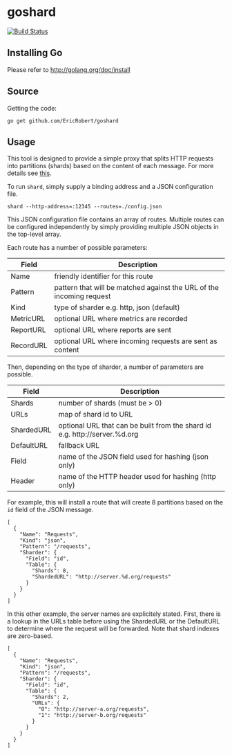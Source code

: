 goshard
=======

[![Build Status](https://travis-ci.org/EricRobert/goshard.svg?branch=master)](https://travis-ci.org/EricRobert/goshard)

Installing Go
-------------

Please refer to http://golang.org/doc/install

Source
------

Getting the code:

```
go get github.com/EricRobert/goshard
```

Usage
-----

This tool is designed to provide a simple proxy that splits HTTP requests into partitions (shards) based on the content of each message. For more details see [this](http://en.wikipedia.org/wiki/Shared_nothing_architecture).

To run `shard`, simply supply a binding address and a JSON configuration file.

```
shard --http-address=:12345 --routes=./config.json
```

This JSON configuration file contains an array of routes. Multiple routes can be configured independently by simply providing multiple JSON objects in the top-level array.

Each route has a number of possible parameters:

Field | Description
--- | ---
Name | friendly identifier for this route
Pattern | pattern that will be matched against the URL of the incoming request
Kind | type of sharder e.g. http, json (default)
MetricURL | optional URL where metrics are recorded
ReportURL | optional URL where reports are sent
RecordURL | optional URL where incoming requests are sent as content

Then, depending on the type of sharder, a number of parameters are possible.

Field | Description
--- | ---
Shards | number of shards (must be > 0)
URLs | map of shard id to URL
ShardedURL | optional URL that can be built from the shard id e.g. http://server.%d.org
DefaultURL | fallback URL
Field | name of the JSON field used for hashing (json only)
Header | name of the HTTP header used for hashing (http only)

For example, this will install a route that will create 8 partitions based on the `id` field of the JSON message.

```
[
  {
    "Name": "Requests",
    "Kind": "json",
    "Pattern": "/requests",
    "Sharder": {
      "Field": "id",
      "Table": {
        "Shards": 8,
        "ShardedURL": "http://server.%d.org/requests"
      }
    }
  }
]
```

In this other example, the server names are explicitely stated. First, there is a lookup in the URLs table before using the ShardedURL or the DefaultURL to determine where the request will be forwarded. Note that shard indexes are zero-based.

```
[
  {
    "Name": "Requests",
    "Kind": "json",
    "Pattern": "/requests",
    "Sharder": {
      "Field": "id",
      "Table": {
        "Shards": 2,
        "URLs": {
          "0": "http://server-a.org/requests",
          "1": "http://server-b.org/requests"
        }
      }
    }
  }
]
```
